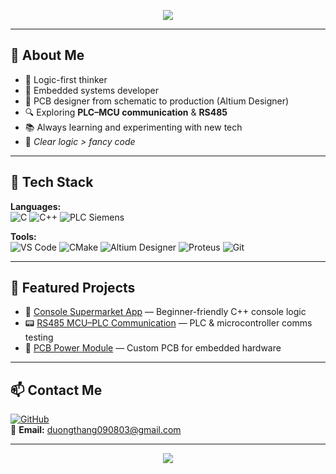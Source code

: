 <!-- Banner -->
<p align="center">
  <img src="https://capsule-render.vercel.app/api?type=waving&color=0:0f0c29,100:302b63&height=200&section=header&text=Penny%20Dev&fontSize=50&fontColor=ffffff&fontAlignY=35&animation=fadeIn&desc=Embedded%20Developer%20%7C%20PCB%20Designer%20%7C%20C%2FC%2B%2B%20Enthusiast&descAlignY=55&descAlign=50" />
</p>

---

## 👋 About Me

- 🧠 Logic-first thinker  
- 🔧 Embedded systems developer  
- 📐 PCB designer from schematic to production (Altium Designer)  
- 🔍 Exploring **PLC–MCU communication** & **RS485**  
- 📚 Always learning and experimenting with new tech  
- 🎯 *Clear logic > fancy code*  

---

## 🧰 Tech Stack

**Languages:**  
![C](https://img.shields.io/badge/C-00599C?style=for-the-badge&logo=c&logoColor=white)
![C++](https://img.shields.io/badge/C++-004482?style=for-the-badge&logo=cplusplus&logoColor=white)
![PLC Siemens](https://img.shields.io/badge/PLC%20Siemens-009999?style=for-the-badge)

**Tools:**  
![VS Code](https://img.shields.io/badge/VS%20Code-007ACC?style=for-the-badge&logo=visualstudiocode&logoColor=white)
![CMake](https://img.shields.io/badge/CMake-064F8C?style=for-the-badge&logo=cmake&logoColor=white)
![Altium Designer](https://img.shields.io/badge/Altium%20Designer-A5915F?style=for-the-badge&logo=altiumdesigner&logoColor=white)
![Proteus](https://img.shields.io/badge/Proteus-1C1C1C?style=for-the-badge)
![Git](https://img.shields.io/badge/Git-F05032?style=for-the-badge&logo=git&logoColor=white)

---

## 📌 Featured Projects

- 🛒 [Console Supermarket App](https://github.com/tinybutpenny/Console-Supermarket) — Beginner-friendly C++ console logic  
- 📟 [RS485 MCU–PLC Communication](https://github.com/tinybutpenny/RS485-MCU-PLC) — PLC & microcontroller comms testing  
- 🔌 [PCB Power Module](https://github.com/tinybutpenny/PCB-Power-Module) — Custom PCB for embedded hardware  

---

## 📫 Contact Me

[![GitHub](https://img.shields.io/badge/GitHub-tinybutpenny-black?style=flat&logo=github)](https://github.com/tinybutpenny)  
📧 **Email:** duongthang090803@gmail.com  

---

<!-- Footer -->
<p align="center">
  <img src="https://capsule-render.vercel.app/api?type=waving&color=0:0f0c29,100:302b63&height=100&section=footer" />
</p>
